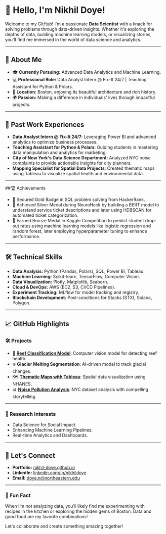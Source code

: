 # 👋 Hello, I'm Nikhil Doye!

Welcome to my GitHub! I'm a passionate **Data Scientist** with a knack for solving problems through data-driven insights. Whether it's exploring the depths of data, building machine learning models, or visualizing stories, you'll find me immersed in the world of data science and analytics.

---

## 🚀 About Me
- 🎓 **Currently Pursuing:** Advanced Data Analytics and Machine Learning.
- 💻 **Professional Role:** Data Analyst Intern @ Fix-It 24/7 | Teaching Assistant for Python & Polars.
- 📍 **Location:** Boston, enjoying its beautiful architecture and rich history.
- 🌍 **Passion:** Making a difference in individuals' lives through impactful projects.

---

## 🏢 Past Work Experiences
- **Data Analyst Intern @ Fix-It 24/7**: Leveraging Power BI and advanced analytics to optimize business processes.
- **Teaching Assistant for Python & Polars**: Guiding students in mastering data manipulation and analytics for marketing.
- **City of New York's Data Science Department**: Analyzed NYC noise complaints to provide actionable insights for city planners.
- **Mapping Specialist for Spatial Data Projects**: Created thematic maps using Tableau to visualize spatial health and environmental data.

---

##🏆 Achievements

- 🥇 Secured Gold Badge in SQL problem solving from HackerRank.
- 🥈 Achieved Silver Medal during NeuroHack by building a BERT model to understand service ticket descriptions and later using HDBSCAN for automated ticket categorization.
- 🥉 Earned Bronze Medal in Kaggle Competition to predict student drop-out rates using machine learning models like logistic regression and random forest, later employing hyperparameter tuning to enhance performance.

---

## 🛠️ Technical Skills
- **Data Analysis:** Python (Pandas, Polars), SQL, Power BI, Tableau.
- **Machine Learning:** Scikit-learn, TensorFlow, Computer Vision.
- **Data Visualization:** Plotly, Matplotlib, Seaborn.
- **Cloud & DevOps:** AWS (EC2, S3, CI/CD Pipelines).
- **Experiment Tracking:** MLflow for model tracking and registry.
- **Blockchain Development:** Post-conditions for Stacks (STX), Solana, Polygon.

---

## 📈 GitHub Highlights
### 🛠 Projects
- 🌊 [**Reef Classification Model**](https://github.com/nikhil-doye/reef-classification): Computer vision model for detecting reef health.
- ❄️ **Glacier Melting Segmentation**: AI-driven model to track glacial changes.
- 🗺️ [**Thematic Maps with Tableau**](https://github.com/nikhil-doye/aqi-maps): Spatial data visualization using NHANES.
- 📊 [**Noise Pollution Analysis**](https://github.com/nikhil-doye/nyc-noise-analysis): NYC dataset analysis with compelling storytelling.

---

### 🔬 Research Interests
- Data Science for Social Impact.
- Enhancing Machine Learning Pipelines.
- Real-time Analytics and Dashboards.

---

## 🔗 Let's Connect
- **Portfolio:** [nikhil-doye.github.io](https://nikhil-doye.github.io/)
- **LinkedIn:** [linkedin.com/in/nikhildoye](https://linkedin.com/in/nikhildoye)
- **Email:** doye.n@northeastern.edu

---

### 🌟 Fun Fact
When I’m not analyzing data, you’ll likely find me experimenting with recipes in the kitchen or exploring the hidden gems of Boston. Data and good food are my favorite combinations!

Let's collaborate and create something amazing together!


